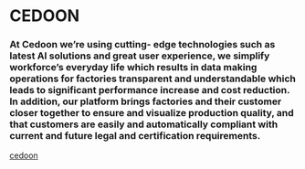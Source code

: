 # CEDOON

### At Cedoon we’re using cutting- edge technologies such as latest AI solutions and great user experience, we simplify workforce’s everyday life which results in data making operations for factories transparent and understandable which leads to significant performance increase and cost reduction. In addition, our platform brings factories and their customer closer together to ensure and visualize production quality, and that customers are easily and automatically compliant with current and future legal and certification requirements.

[cedoon](https://cedoon.com/)
